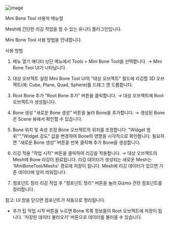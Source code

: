 ![image](https://github.com/user-attachments/assets/79f602cb-c05e-44e7-a3e6-1721c33fa423)

Mini Bone Tool 사용자 메뉴얼

Mesh에 간단한 리깅 작업을 할 수 있는 유니티 플러그인입니다.

Mini Bone Tool 사용 방법을 안내합니다.



사용 방법


1. 메뉴 열기
에디터 상단 메뉴에서 Tools > Mini Bone Tool을 선택합니다.
→ Mini Bone Tool UI가 나타납니다.


2. 대상 오브젝트 설정
Mini Bone Tool UI의 "대상 오브젝트" 필드에 리깅할 3D 오브젝트(예: Cube, Plane, Quad, Sphere)를 드래그 앤 드롭합니다.


3. Root Bone 추가
"Root Bone 추가" 버튼을 클릭합니다.
→ 대상 오브젝트에 Root 오브젝트가 생성됩니다.


4. Bone 생성
"새로운 Bone 생성" 버튼을 눌러 Bone을 추가합니다.
→ 생성된 Bone은 Scene 뷰에서 확인할 수 있습니다.


5. Bone 위치 및 속성 조정
Bone 오브젝트의 위치를 조정합니다.
"Widget 범위"","Widget 강도" 값을 변경하여 Bone의 영향을 시각적으로 확인합니다.
필요하면 "새로운 Bone 생성" 버튼을 반복 클릭해 추가 Bone을 생성합니다.


6. 리깅 적용
"작업 시작" 버튼을 클릭하여 리깅을 적용합니다.
→ 대상 오브젝트의 Mesh에 Bone 리깅이 완료됩니다.
리깅 데이터가 생성되는 새로운 Mesh는 'MiniBoneTool/Meshs' 경로에 저장이 됩니다.
Mesh에 리깅 데이터가 있으면 기존 데이터에 덮어 씌워집니다.


7. 컴포넌트 정리
리깅 작업 후 "컴포넌트 정리" 버튼을 눌러 Gizmo 관련 컴포넌트를 정리합니다.

참고: UI 창을 닫으면 컴포넌트가 자동으로 정리됩니다.



- 추가 팁
작업 시작 버튼을 누르면 Bone 목록 정보들이 Root 오브젝트에 저장이 됩니다.
'저장된 데이터 불러오기' 버튼으로 데이터를 불러올 수 있습니다.
